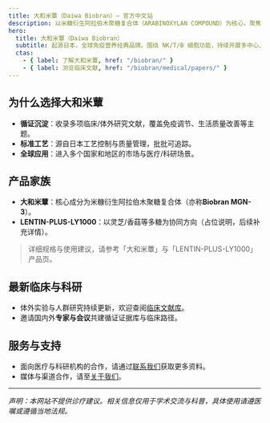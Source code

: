 ```yaml
---
title: 大和米蕈（Daiwa Biobran）— 官方中文站
description: 以米糠衍生阿拉伯木聚糖复合体（ARABINOXYLAN COMPOUND）为核心，聚焦免疫健康与临床循证。
hero:
  title: 大和米蕈（Daiwa Biobran）
  subtitle: 起源日本，全球免疫营养经典品牌。围绕 NK/T/B 细胞功能，持续开展多中心、人群与体外研究。
  ctas:
    - { label: 了解大和米蕈, href: "/biobran/" }
    - { label: 浏览临床文献, href: "/biobran/medical/papers/" }
---
```


## 为什么选择大和米蕈
- **循证沉淀**：收录多项临床/体外研究文献，覆盖免疫调节、生活质量改善等主题。  
- **标准工艺**：源自日本工艺控制与质量管理，批批可追踪。  
- **全球应用**：进入多个国家和地区的市场与医疗/科研场景。

## 产品家族
- **大和米蕈**：核心成分为米糠衍生阿拉伯木聚糖复合体（亦称**Biobran MGN-3**）。  
- **LENTIN-PLUS-LY1000**：以灵芝/香菇等多糖为协同方向（占位说明，后续补充详情）。

> 详细规格与使用建议，请参考「大和米蕈」与「LENTIN-PLUS-LY1000」产品页。

## 最新临床与科研
- 体外实验与人群研究持续更新，欢迎查阅[临床文献库](/biobran/medical/papers/)。  
- 邀请国内外**专家与会议**共建循证证据库与临床路径。  

## 服务与支持
- 面向医疗与科研机构的合作，请通过[联系我们](/contact/)获取更多资料。  
- 媒体与渠道合作，请至[关于我们](/about/)。

---
*声明：本网站不提供诊疗建议。相关信息仅用于学术交流与科普，具体使用请遵医嘱或遵循当地法规。*
